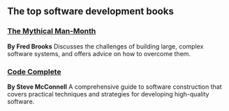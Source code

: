 ## The top software development books

### [The Mythical Man-Month](/alexano/software-development/the-mythical-man-month.html) 
**By Fred Brooks**
Discusses the challenges of building large, complex software systems, and offers advice on how to overcome them.

### [Code Complete](/alexano/software-development/the-mythical-man-month.html) 
**By Steve McConnell**
A comprehensive guide to software construction that covers practical techniques and strategies for developing high-quality software.